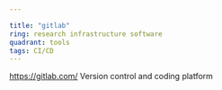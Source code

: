 ```yaml
---

title: "gitlab"
ring: research infrastructure software
quadrant: tools
tags: CI/CD
---
```

https://gitlab.com/
Version control and coding platform
